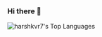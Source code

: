 ### Hi there 👋

<!--
**harshkvr7/harshkvr7** is a ✨ _special_ ✨ repository because its `README.md` (this file) appears on your GitHub profile.

Here are some ideas to get you started:

- 🔭 I’m currently working on ...
- 🌱 I’m currently learning ...
- 👯 I’m looking to collaborate on ...
- 🤔 I’m looking for help with ...
- 💬 Ask me about ...
- 📫 How to reach me: ...
- 😄 Pronouns: ...
- ⚡ Fun fact: ...
-->
![harshkvr7's Top Languages](https://github-readme-stats.vercel.app/api/top-langs/?username=harshkvr7&theme=dark&show_icons=true&hide_border=true&layout=compact)
